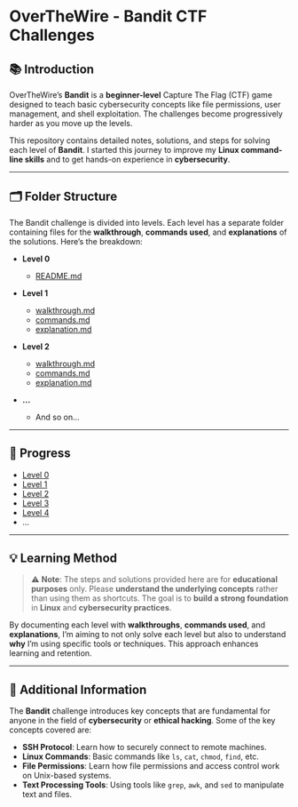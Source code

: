 # OverTheWire - Bandit CTF Challenges

## 📚 Introduction

OverTheWire’s **Bandit** is a **beginner-level** Capture The Flag (CTF) game designed to teach basic cybersecurity concepts like file permissions, user management, and shell exploitation. The challenges become progressively harder as you move up the levels.

This repository contains detailed notes, solutions, and steps for solving each level of **Bandit**. I started this journey to improve my **Linux command-line skills** and to get hands-on experience in **cybersecurity**.

---

## 🗂 Folder Structure

The Bandit challenge is divided into levels. Each level has a separate folder containing files for the **walkthrough**, **commands used**, and **explanations** of the solutions. Here’s the breakdown:

- **Level 0**
  - [README.md](Level0/README.md)

- **Level 1**
  - [walkthrough.md](Level1/walkthrough.md)
  - [commands.md](Level1/commands.md)
  - [explanation.md](Level1/explanation.md)

- **Level 2**
  - [walkthrough.md](OverTheWire/Bandit/Level2/walkthrough.md)
  - [commands.md](OverTheWire/Bandit/Level2/commands.md)
  - [explanation.md](OverTheWire/Bandit/Level2/explanation.md)

- **...**
  - And so on...

---

## 🎯 Progress

- [Level 0](OverTheWire/Bandit/Level0/README.md)
- [Level 1](OverTheWire/Bandit/Level1/README.md)
- [Level 2](OverTheWire/Bandit/Level2/README.md)
- [Level 3](OverTheWire/Bandit/Level3/README.md)
- [Level 4](OverTheWire/Bandit/Level4/README.md)
- ...

---

## 💡 Learning Method

> ⚠️ **Note**: The steps and solutions provided here are for **educational purposes** only. Please **understand the underlying concepts** rather than using them as shortcuts. The goal is to **build a strong foundation** in **Linux** and **cybersecurity practices**.

By documenting each level with **walkthroughs**, **commands used**, and **explanations**, I’m aiming to not only solve each level but also to understand **why** I’m using specific tools or techniques. This approach enhances learning and retention.

---

## 📝 Additional Information

The **Bandit** challenge introduces key concepts that are fundamental for anyone in the field of **cybersecurity** or **ethical hacking**. Some of the key concepts covered are:

- **SSH Protocol**: Learn how to securely connect to remote machines.
- **Linux Commands**: Basic commands like `ls`, `cat`, `chmod`, `find`, etc.
- **File Permissions**: Learn how file permissions and access control work on Unix-based systems.
- **Text Processing Tools**: Using tools like `grep`, `awk`, and `sed` to manipulate text and files.
